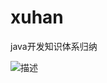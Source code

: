 # xuhan
java开发知识体系归纳



![描述](https://images-lz.oss-cn-hangzhou.aliyuncs.com/github-xuhan/xuhanwx.jpg)
